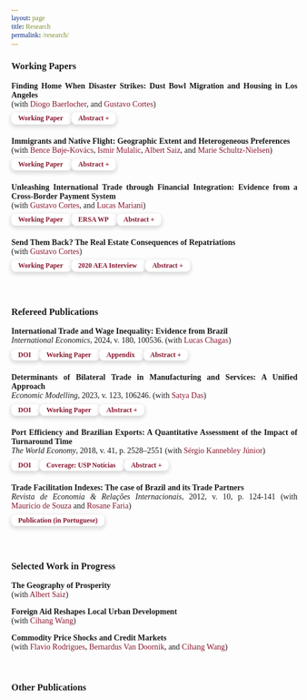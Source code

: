 ```yaml
---
layout: page
title: Research
permalink: /research/
---
```


<style>

 html * {
        font-family: Cambria,Georgia,serif;
      }

   .iframe-container {
    padding-top: 56.25%;
    position: relative;
   }

  .iframe-container iframe {
    border: 0;
    height: 100%;
    width: 100%;
    position: absolute;
    top: 0;
    left: 0;
  }

  .button {
     border: none;
     color: white;
     padding: 8px 32px;
     text-align: center;
     text-decoration: none;
     display: inline-block;
     font-size: 16px;
     margin: 0px 0px;
     transition-duration: 0.4s;
     cursor: pointer;
}

 .button-1 {
  background-color: #FFFFFF;
  border: 0;
  border-radius: .5rem;
  box-sizing: border-box;
  /*color: #1f4071;*/
  color: #86152c;
  font-family: Cambria,Georgia,serif;
  font-size: .75rem;
  font-weight: 600;
  line-height: 1rem;
  padding: .2rem .75rem;
  text-align: center;
  text-decoration: none #D1D5DB solid;
  text-decoration-thickness: auto;
  box-shadow: 0 3px 9px 0 rgba(0, 0, 0, 0.1), 0 3px 6px 3px rgba(0, 0, 0, 0.06);
  transition-duration: 0.4s;
  margin: 0px 0px;
  cursor: pointer;
  user-select: none;
  -webkit-user-select: none;
  touch-action: manipulation;
  white-space: nowrap;
}

.button-1:hover {
  /* background-color: rgb(31, 64, 113);*/
  background-color: rgb(134, 21, 44);
  color: white;
}

.button-1:focus {
  outline: 2px solid transparent;
  outline-offset: 2px;
}

.button-1:focus-visible {
  box-shadow: none;
}

 .collapse{
  display:none
}

.collapse.in{
    display:block
  }

tr.collapse.in{
  display:table-row
}

tbody.collapse.in{
  display:table-row-group
}

.collapsing{
  position:relative;
  height:0;
  overflow:hidden;
  -webkit-transition-property:height,visibility;
  -o-transition-property:height,visibility;
  transition-property:height,visibility;
  -webkit-transition-duration:.35s;
  -o-transition-duration:.35s;
  transition-duration:.35s;
  -webkit-transition-timing-function:ease;
  -o-transition-timing-function:ease;
  transition-timing-function:ease
}

 p.ex1 {
  padding-top: 0em;
  padding-bottom: 0em;
  font-size:14px;
}

 a:link, a:visited {
  background-color: white;
  color: rgb(134, 21, 44);
  text-align: center;
  text-decoration: none;
  white-space: nowrap;
}

 a:hover {
   text-decoration:underline;
}

 .last-line {
    display: block;
    margin-left: 0px;
}

.header {
    display: flex;
    justify-content: space-between;
    align-items: center;
}

 </style>

### Working Papers

<p class="ex1" align="justify"> <b>Finding Home When Disaster Strikes: Dust Bowl Migration and Housing in Los Angeles</b> <br> (with <a href="https://diogobaerlocher.github.io/" target="_blank">Diogo Baerlocher</a>, and <a href="https://sites.google.com/site/cortesgustavos" target="_blank"> Gustavo Cortes</a>) <br> 
<a class="button-1" role="button" href="/files/research/dust_bowl_migration_and_housing.pdf" target="_blank" style="line-height:35px; text-decoration: none">Working Paper <i class="fa-regular fa-file-lines"></i></a>
<a class="button-1" role="button" data-toggle="collapse" data-target="#abs8" style="line-height:35px; text-decoration: none">Abstract +</a>
  <div id="abs8" class="collapse">
    <div style="padding-left: 30px;">
   <p style="font-size:13px" align="justify">When natural disasters strike, the impact on housing markets can be far-reaching. This paper explores the unique dynamics of natural disaster-induced migration on the housing market, focusing on the 1930s Dust Bowl migration to Los Angeles&mdash;the top migrant destination. We use U.S. Census-linked and geocoded address data to document that the arrival of Dust Bowl migrants significantly impacted the city's housing market. We show that houses inhabited by Dust Bowl migrants had lower price growth over the decade. Critically, we uncover valuation spillovers within highly granular neighborhoods, where houses inhabited by non-migrants experienced lower price growth modulated by how close they were to Dust Bowl migrants. Our analysis of potential mechanisms suggests that these effects were primarily driven by the economic vulnerability of migrants rather than generalized discrimination. Our research contributes to understanding how natural disaster-induced migration shapes housing markets and the dimensions in which climate refugees differ from other migrants.</p>
  </div>
 </div></p>

<p class="ex1" align="justify"> <b>Immigrants and Native Flight: Geographic Extent and Heterogeneous Preferences</b> <br> (with <a href="https://vbn.aau.dk/en/persons/147685" target="_blank"> Bence B&#248;je-Kov&#225;cs</a>, <a href="https://www.cbs.dk/en/research/departments-and-centres/department-of-economics/staff/imueco" target="_blank">Ismir Mulalic</a>, <a href="https://scholar.google.com/citations?user=UXEZZS0AAAAJ&hl=en" target="_blank">Albert Saiz</a>, and <a href="https://en.rockwoolfonden.dk/employees/marie-louise-schultz-nielsen/" target="_blank">Marie Schultz-Nielsen</a>) <br>
<a class="button-1" role="button" href="/files/research/immigrants_and_native_flight.pdf" target="_blank" style="line-height:35px; text-decoration: none">Working Paper <i class="fa-regular fa-file-lines"></i></a>
<a class="button-1" role="button" data-toggle="collapse" data-target="#abs6" style="line-height:35px; text-decoration: none">Abstract +</a>
  <div id="abs6" class="collapse">
    <div style="padding-left: 30px;">
   <p style="font-size:13px" align="justify">Is ethnic segregation in Europe driven by native flight or immigrant self-isolation? If the former, which natives avoid immigrants? Which immigrants? What is the geographic scope of homophilic residential preferences? We answer these questions using a matched panel containing the universe of individuals and properties in Denmark from 1987 through 2017. We take advantage of the quasi-random nature of refugee placements and simulated exogenous Markov-chain predictions to generate experimental variation regarding local immigrant arrivals. We find strong evidence of native flight, even at the building level. Flight is stronger among the old and a reaction to the arrival of low-income immigrants. As neighborhoods become more immigrant-dense, housing prices decline, and subsequent move-ins are more likely to be other immigrants or young, low-income native citizens without children.</p>
  </div>
 </div></p>

<p class="ex1" align="justify"> <b>Unleashing International Trade through Financial Integration: Evidence from a Cross-Border Payment System</b> <br> (with <a href="https://sites.google.com/site/cortesgustavos" target="_blank"> Gustavo Cortes</a>, and <a href="https://sites.google.com/view/lucas-argentieri-mariani/" target="_blank">Lucas Mariani</a>)<br>
<a class="button-1" role="button" href="/files/research/financial_integration_and_trade.pdf" target="_blank" style="line-height:35px; text-decoration: none">Working Paper <i class="fa-regular fa-file-lines"></i></a>
 <a class="button-1" role="button" href="https://econrsa.org/publications/unleashing-international-trade-through-financial-integration-evidence-from-a-cross-border-payment-system/" target="_blank" style="line-height:35px; text-decoration: none">ERSA WP <i class="fa fa-external-link"></i></a>
<a class="button-1" role="button" data-toggle="collapse" data-target="#abs7" style="line-height:35px; text-decoration: none">Abstract +</a>
  <div id="abs7" class="collapse">
    <div style="padding-left: 30px;">
   <p style="font-size:13px" align="justify">Leveraging administrative firm-level data on the universe of South African exporters between 2010–2019, we document that cross-border payment integration catalyzes international trade by as much as standard tariff reductions. Using the staggered implementation of a Real-Time Gross Settlement (RTGS) system across 14 Southern African Development Community countries that facilitated cross-border payments among participating countries, we document that payment integration increases bilateral trade by about 34% within member countries. This economically significant effect is comparable to a reduction of 8.3 to 12.1 percentage points in tariffs. Crucially, we find no negative spillovers to non-participant trade partners after the system’s implementation. Effects on bilateral trade are only present for partners with low financial connections to South Africa through their bank branch network, destinations with domestic RTGS systems, and firms with high levels of financial dependence. Aggregate country-partner data further suggests the system leads to higher bilateral country trade volumes.</p>
  </div>
 </div></p>

<p class="ex1" align="justify"> <b>Send Them Back? The Real Estate Consequences of Repatriations</b>  <br> (with <a href="https://sites.google.com/site/cortesgustavos" target="_blank"> Gustavo Cortes</a>) <br>
<a class="button-1" role="button" href="/files/research/mexican_repatriation_and_real_estate.pdf" target="_blank" style="line-height:35px; text-decoration: none">Working Paper <i class="fa-regular fa-file-lines"></i></a>
<a class="button-1" role="button" href="https://www.aeaweb.org/conference/videos/2020/vinicios-sant-anna" target="_blank" style="line-height:35px; text-decoration: none">2020 AEA Interview <i class="fa fa-external-link"></i></a>
<a class="button-1" role="button" data-toggle="collapse" data-target="#abs1" style="line-height:35px; text-decoration: none">Abstract +</a>
  <div id="abs1" class="collapse">
    <div style="padding-left: 30px;">
   <p style="font-size:13px" align="justify">While developed nations increasingly debate the adoption of large-scale immigrant deportation, their consequences to cities and housing markets are vastly unknown. We study the 1930s mass repatriation of Mexicans and its effects on U.S. housing markets. Developing a novel Census house-linking algorithm, we document that the repatriation negatively impacted U.S. cities. Mexican-occupied properties saw decreased values and rents but were not subsequently occupied by U.S.-born families. Instead, the repatriation lowered neighboring U.S.-born house values and depressed cities' real estate growth. Our findings reveal significant adverse effects on individual and aggregate housing wealth, challenging the notion that deportations benefit U.S.-born households.</p>
  </div>
 </div></p>

<br>

### Refereed Publications

<p class="ex1" align="justify"> <b>International Trade and Wage Inequality: Evidence from Brazil</b> <br> <em>International Economics</em>, 2024, v. 180, 100536. (with <a href="https://sites.google.com/view/lucassquarizechagas/home" target="_blank">Lucas Chagas</a>) <br>
<a class="button-1" role="button" href="https://doi.org/10.1016/j.inteco.2024.100536" target="_blank" style="line-height:35px; text-decoration: none">DOI <i class="fa fa-external-link"></i></a> 
<a class="button-1" role="button" href="/files/research/trade_and_wage_inequality.pdf" target="_blank" style="line-height:35px; text-decoration: none">Working Paper <i class="fa-regular fa-file-lines"></i></a> <a class="button-1" role="button" href="/files/research/trade_and_wage_inequality_appendix.pdf" target="_blank" style="line-height:35px; text-decoration: none">Appendix <i class="fa-regular fa-file-lines"></i></a> <a class="button-1" role="button" data-toggle="collapse" data-target="#abs3" style="line-height:35px; text-decoration: none">Abstract +</a>
  <div id="abs3" class="collapse">
    <div style="padding-left: 30px;">
   <p style="font-size:13px" align="justify">We study the effect of the bilateral trade integration with China on wage inequality in Brazil. Previous studies have documented the contribution of trade opening to the decline in inequality since the 1990s, driven primarily by cross-firm pay differences. We find a sharper reduction in wage inequality over the 2000s, parallel to China’s accession to the WTO. Our analysis of the China shock suggests that some firms are harmed by import competition, especially the ones in the High-Tech Manufacturing sector, while others profit from increased exports and cheaper inputs. We rationalize these patterns by extending the theoretical framework of Helpman et al. (2017) to include sector heterogeneity in trade exposure and firm-level selection into imports. Our model indicates that the rise of China led to a reduction in cross-firm wage inequality in Brazil by about 5%.</p>
   </div>
 </div></p>

<p class="ex1" align="justify"> <b>Determinants of Bilateral Trade in Manufacturing and Services: A Unified Approach</b>  <br> <em>Economic Modelling</em>, 2023, v. 123, 106246. (with <a href="https://www.satyapdas.com" target="_blank">Satya Das</a>)<br>
<a class="button-1" role="button" href="https://doi.org/10.1016/j.econmod.2023.106246" target="_blank" style="line-height:35px; text-decoration: none">DOI <i class="fa fa-external-link"></i></a> 
<a class="button-1" role="button" href="/files/research/gravity_manufacturing_and_services.pdf" target="_blank" style="line-height:35px; text-decoration: none">Working Paper <i class="fa-regular fa-file-lines"></i></a>
<a class="button-1" role="button" data-toggle="collapse" data-target="#abs4" style="line-height:35px; text-decoration: none">Abstract +</a>
<div id="abs4" class="collapse">
    <div style="padding-left: 30px;">
   <p style="font-size:13px" align="justify">This paper studies how and why the bilateral trades in manufacturing and services differ in their response to  changes in the determinants, both theoretically and empirically. We build a unified theoretical framework that incorporates a demand bias towards services and a difference in the degree of national product differentiation between the two product groups. Estimation results support the theoretical predictions. The empirical model includes, among others, two non-standard trade-cost variables: a measure of internet penetration and virtual proximity (the number of bilateral hyperlinks). An important finding is that virtual proximity&mdash;thus far ignored in most gravity models&mdash;is a strong predictor of aggregate trade in both services and manufacturing. Also, physical distance is an important determinant of bilateral trade in manufacturing and services, even while controlling for virtual proximity.</p>
   </div>
 </div></p>

<p class="ex1" align="justify"><b>Port Efficiency and Brazilian Exports: A Quantitative Assessment of the Impact of Turnaround Time</b> <br> <em> The World Economy</em>, 2018, v. 41, p. 2528–2551 (with <a href="https://scholar.google.com.br/citations?user=dqFJND9idb0C&hl=en" target="_blank"> Sérgio Kannebley Júnior</a>) <br>
<a class="button-1" role="button" href="https://doi.org/10.1111/twec.12654" target="_blank" style="line-height:35px; text-decoration: none">DOI <i class="fa fa-external-link"></i></a> 
<a class="button-1" role="button" href="https://www5.usp.br/noticias/sociedade/portos-mais-ageis-podem-aumentar-exportacoes-brasileiras/" target="_blank" style="line-height:35px; text-decoration: none">Coverage: USP Notícias <i class="fa fa-external-link"></i></a>
<a class="button-1" role="button" data-toggle="collapse" data-target="#abs5" style="line-height:35px; text-decoration: none">Abstract +</a>
  <div id="abs5" class="collapse">
    <div style="padding-left: 30px;">
   <p style="font-size:13px" align="justify">We study the role of port efficiency on international trade, estimating the impact of vessel turnaround time on Brazilian exports. The main empirical challenge is to control for non-observed local factors that determine trade flows. This paper addresses this challenge by combining detailed data of Brazilian exports with an empirical strategy that allows us to control for various unobserved local determinants of exports. We use a unique database with vessel turnaround time at each port and city-level exports, including information on the Brazilian port used, the destination country, and products. The empirical strategy relies on a difference-gravity equation to explore the variation in port procedures turnaround. This approach controls for unobserved characteristics and determinants common to geographically close cities, exporting the same product to the same destination country. The results suggest that port delays are associated with decreased volumes of exports and decreased product variety. We find that each additional hour of port procedure delay is equivalent to a reduction in relative local exports of 2%. On average, a 10% relative reduction in vessel turnaround time increases the number of exported product categories by 1%. Our findings suggest that delays in port procedures represent costs to Brazilian exporters, affecting both the intensive and extensive margins of trade.</p>
  </div>
 </div></p>


 <p class="ex1" align="justify"> 
   <b>Trade Facilitation Indexes: The case of Brazil and its Trade Partners</b> <br> <em>Revista de Economia & Relações Internacionais</em>, 2012, v. 10, p. 124-141 (with <a href="https://scholar.google.com.br/citations?user=ceqK-1QAAAAJ&hl=en" target="_blank">Mauricio de Souza</a> and <a href="https://scholar.google.com.br/citations?user=bnfF3IEAAAAJ&hl=en" target="_blank">Rosane Faria</a>) <br>
   <a class="button-1" role="button" href="/files/research/indicadores_facilitacao.pdf" target="_blank" style="line-height:35px; text-decoration: none">Publication (in Portuguese) <i class="fa-regular fa-file-lines"></i></a> </p>

<br>

### Selected Work in Progress

<p class="ex1" align="justify"> <b>The Geography of Prosperity</b> <br> (with <a href="https://scholar.google.com/citations?user=UXEZZS0AAAAJ&hl=en" target="_blank">Albert Saiz</a>)</p>

<p class="ex1" align="justify"> <b>Foreign Aid Reshapes Local Urban Development</b> <br> (with <a href="https://sites.google.com/view/cihangwang/home" target="_blank">Cihang Wang</a>)</p>

<p class="ex1" align="justify"> <b>Commodity Price Shocks and Credit Markets</b> <br> (with <a href="https://sites.google.com/view/frodrigues/home" target="_blank"> Flavio Rodrigues</a>, <a href="https://www.bis.org/author/bernardus_f_nazar_van_doornik.htm" target="_blank"> Bernardus Van Doornik</a>, and <a href="https://sites.google.com/view/cihangwang/home" target="_blank">Cihang Wang</a>)</p>

<br>

### Other Publications


